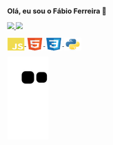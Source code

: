 ### Olá, eu sou o Fábio Ferreira 👋
 
<div>
  <a href="https://github.com/fabiosfjr">
  <img height="180em" src="https://github-readme-stats.vercel.app/api?username=fabiosfjr&show_icons=true&theme=dark&include_all_commits=true&count_private=true"/>
  <img height="140em" src="https://github-readme-stats.vercel.app/api/top-langs/?username=fabiosfjr&layout=compact&langs_count=7&theme=dark"/>
</div>
 
 <div style="display: inline_block"><br>
  <img align="center" alt="Fabio-Js" height="30" width="40" src="https://raw.githubusercontent.com/devicons/devicon/master/icons/javascript/javascript-plain.svg">
  <img align="center" alt="Fabio-HTML" height="30" width="40" src="https://raw.githubusercontent.com/devicons/devicon/master/icons/html5/html5-original.svg">
  <img align="center" alt="Fabio-CSS" height="30" width="40" src="https://raw.githubusercontent.com/devicons/devicon/master/icons/css3/css3-original.svg">
  <img align="center" alt="Fabio-Python" height="30" width="40" src="https://raw.githubusercontent.com/devicons/devicon/master/icons/python/python-original.svg">
  <link rel = "stylesheet" href = "https://cdn.jsdelivr.net/gh/devicons/devicon@v2.14.0/devicon.min.css">
  </div>
 
  ![Snake animation](https://github.com/fabiosfjr/fabiosfjr/blob/output/github-contribution-grid-snake.svg)
 
</div> 
